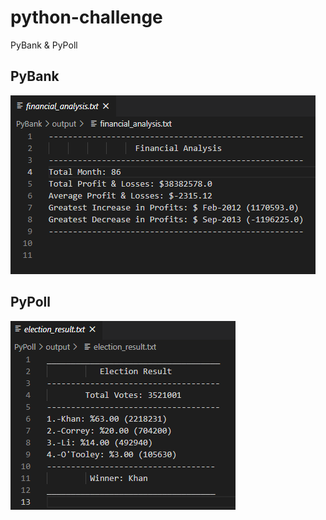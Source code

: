 # python-challenge
PyBank &amp; PyPoll

## PyBank

![Revenue](PyBank/images/financial_analysis.png)

## PyPoll

![Vote Counting](Pypoll/images/election_result.png)


